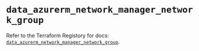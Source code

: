 # `data_azurerm_network_manager_network_group`

Refer to the Terraform Registory for docs: [`data_azurerm_network_manager_network_group`](https://registry.terraform.io/providers/hashicorp/azurerm/3.65.0/docs/data-sources/network_manager_network_group).
